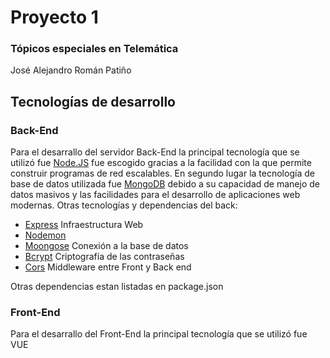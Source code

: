 # Proyecto 1 
### Tópicos especiales en Telemática
José Alejandro Román Patiño

## Tecnologías de desarrollo
### Back-End
Para el desarrallo del servidor Back-End la principal tecnología que se utilizó  fue [Node.JS](https://nodejs.org/es/) fue escogido gracias a la facilidad con la que permite construir programas de red escalables.
En segundo lugar la tecnología de base de datos utilizada fue [MongoDB](https://www.mongodb.com/es) debido a su capacidad de manejo de datos masivos y las facilidades para el desarrollo de aplicaciones web modernas.
Otras tecnologías y dependencias del back:

 - [Express](https://expressjs.com/es/) Infraestructura Web
 - [Nodemon](https://www.npmjs.com/package/nodemon)
 - [Moongose](https://www.npmjs.com/package/mongoose) Conexión a la base de datos
 - [Bcrypt](https://www.npmjs.com/package/bcrypt) Criptografía de las contraseñas
 - [Cors](https://www.npmjs.com/package/cors) Middleware entre Front y Back end

Otras dependencias estan listadas en package.json

### Front-End
Para el desarrallo del Front-End la principal tecnología que se utilizó  fue VUE
